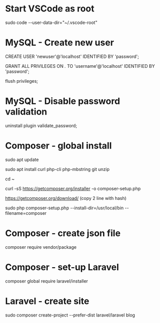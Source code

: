 # Start VSCode as root
sudo code --user-data-dir="~/.vscode-root"

# MySQL - Create new user
CREATE USER 'newuser'@'localhost' IDENTIFIED BY 'password';

GRANT ALL PRIVILEGES ON *.* TO 'username'@'localhost' IDENTIFIED BY 'password';

flush privileges;
# MySQL - Disable password validation

uninstall plugin validate_password;

# Composer - global install

sudo apt update

sudo apt install curl php-cli php-mbstring git unzip

cd ~

curl -sS https://getcomposer.org/installer -o composer-setup.php

https://getcomposer.org/download/ (copy 2 line with hash)

sudo php composer-setup.php --install-dir=/usr/local/bin --filename=composer 

# Composer - create json file

composer require vendor/package

# Composer - set-up Laravel

composer global require laravel/installer

# Laravel - create site

sudo composer create-project --prefer-dist laravel/laravel blog
